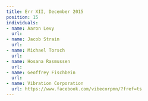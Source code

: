 ```yaml
---
title: Err XII, December 2015
position: 15
individuals:
- name: Aaron Levy
  url: 
- name: Jacob Strain
  url: 
- name: Michael Torsch
  url: 
- name: Hosana Rasmussen
  url: 
- name: Geoffrey Fischbein
  url: 
- name: Vibration Corporation
  url: https://www.facebook.com/vibecorpmn/?fref=ts
---
```


